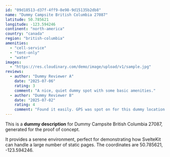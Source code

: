 ```yaml
---
id: "09d18513-d37f-4ff9-8e98-9d15135b2db8"
name: "Dummy Campsite British Columbia 27087"
latitude: 50.785621
longitude: -123.594246
continent: "north-america"
country: "canada"
region: "british-columbia"
amenities:
  - "cell-service"
  - "tent-only"
  - "water"
images:
  - "https://res.cloudinary.com/demo/image/upload/v1/sample.jpg"
reviews:
  - author: "Dummy Reviewer A"
    date: "2025-07-06"
    rating: 3
    comment: "A nice, quiet dummy spot with some basic amenities."
  - author: "Dummy Reviewer B"
    date: "2025-07-02"
    rating: 4
    comment: "Found it easily. GPS was spot on for this dummy location."
---
```


This is a **dummy description** for Dummy Campsite British Columbia 27087, generated for the proof of concept.

It provides a serene environment, perfect for demonstrating how SvelteKit can handle a large number of static pages. The coordinates are 50.785621, -123.594246.
